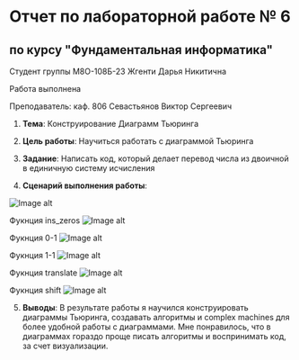 # Отчет по лабораторной работе № 6
## по курсу "Фундаментальная информатика"

Студент группы M8О-108Б-23 Жгенти Дарья Никитична

Работа выполнена 

Преподаватель: каф. 806 Севастьянов Виктор Сергеевич

1. **Тема**: Конструирование Диаграмм Тьюринга
2. **Цель работы**: Научиться работать с диаграммой Тьюринга
3. **Задание**: Написать код, который делает перевод числа из двоичной в единичную систему исчисления
   
4. **Сценарий выполнения работы**:

  ![Image alt](https://github.com/Daria2605/labworking/assets/144656784/ebf64a48-44cf-4560-8d92-c5d49b0d4def)
  
  Фукнция ins_zeros
  ![Image alt](https://github.com/Daria2605/labworking/assets/144656784/804d1ece-3631-4029-b476-7e93c136e8c6)
  
  Фукнция 0-1
  ![Image alt](https://github.com/Daria2605/labworking/assets/144656784/0a88d55d-be0b-451f-aaed-2623150766a6)
  
  Фукнция 1-1
  ![Image alt](https://github.com/Daria2605/labworking/assets/144656784/fa4fae56-a963-4f93-ba3d-906f16a9bd40)
  
  Фукнция translate
  ![Image alt](https://github.com/Daria2605/labworking/assets/144656784/5cdeed48-ee61-4b5d-9201-e888a0a79b15)
  
  Фукнция shift
   ![Image alt](https://github.com/Daria2605/labworking/assets/144656784/19496d3d-5496-4518-9f2b-0cd8a3e623ad)




5. **Выводы**: В результате работы я научился конструировать диаграммы Тьюринга, создавать алгоритмы и complex machines для более удобной работы с диаграммами.
Мне понравилось, что в диаграммах гораздо проще писать алгоритмы и воспринимать код, за счет визуализации.
